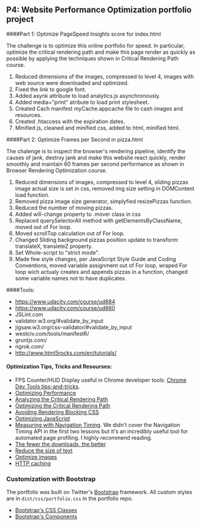 ## P4: Website Performance Optimization portfolio project

####Part 1: Optimize PageSpeed Insights score for index.html

The challenge is to optimize this online portfolio for speed. In particular, optimize the critical rendering path and make this page render as quickly as possible by applying the techniques shown in Critical Rendering Path course.

1. Reduced dimensions of the images, compressed to level 4, images with web source were downloaded and optimized.
2. Fixed the link to google font.
3. Added asynk attribute to load analytics.js asynchronously.
4. Added media="print" atribute to load print stylesheet.
5. Created Cach manifest myCache.appcache file to cash images and resources.
6. Created .htaccess  with the expiration dates.
7. Minified js, cleaned and minified css, added to html, minified html.


####Part 2: Optimize Frames per Second in pizza.html

The chalenge is to inspect the browser's rendering pipeline, identify the causes of jank, destroy jank and make this website react quickly, render smoothly and maintain 60 frames per second performance as shown in Browser Rendering Optimization course.

1. Reduced dimensions of images, compressed to level 4, sliding pizzas image actual size is set in css, removed img size setting in DOMContent load function.
2. Removed pizza image size generator, simplyfied resizePizzas function.
3. Reduced the number of moving pizzas.
4. Added will-change property to .mover class in css
5. Replaced querySelectorAll method with getElementsByClassName, moved out of For loop.
6. Moved scrollTop calculation out of For loop.
7. Changed Sliding background pizzas position update to transform: translateX, transleteZ property.
8. Set Whole-script to "strict mode".
8. Made few style changes, per JavaScript Style Guide and Coding Conventions, moved variable assignment out of For loop, wraped For loop wich actualy creates and appends pizzas in a function, changed some variable names not to have duplicates.

####Tools:

* https://www.udacity.com/course/ud884
* https://www.udacity.com/course/ud860
* JSLint.com
* validator.w3.org/#validate_by_input
* jigsaw.w3.org/css-validator/#validate_by_input
* westciv.com/tools/manifestR/
* gruntjs.com/
* ngrok.com/
* http://www.html5rocks.com/en/tutorials/


#### Optimization Tips, Tricks and Resourses:

* FPS Counter/HUD Display useful in Chrome developer tools: [Chrome Dev Tools tips-and-tricks](https://developer.chrome.com/devtools/docs/tips-and-tricks).
* [Optimizing Performance](https://developers.google.com/web/fundamentals/performance/ "web performance")
* [Analyzing the Critical Rendering Path](https://developers.google.com/web/fundamentals/performance/critical-rendering-path/analyzing-crp.html "analyzing crp")
* [Optimizing the Critical Rendering Path](https://developers.google.com/web/fundamentals/performance/critical-rendering-path/optimizing-critical-rendering-path.html "optimize the crp!")
* [Avoiding Rendering Blocking CSS](https://developers.google.com/web/fundamentals/performance/critical-rendering-path/render-blocking-css.html "render blocking css")
* [Optimizing JavaScript](https://developers.google.com/web/fundamentals/performance/critical-rendering-path/adding-interactivity-with-javascript.html "javascript")
* [Measuring with Navigation Timing](https://developers.google.com/web/fundamentals/performance/critical-rendering-path/measure-crp.html "nav timing api"). We didn't cover the Navigation Timing API in the first two lessons but it's an incredibly useful tool for automated page profiling. I highly recommend reading.
* <a href="https://developers.google.com/web/fundamentals/performance/optimizing-content-efficiency/eliminate-downloads.html">The fewer the downloads, the better</a>
* <a href="https://developers.google.com/web/fundamentals/performance/optimizing-content-efficiency/optimize-encoding-and-transfer.html">Reduce the size of text</a>
* <a href="https://developers.google.com/web/fundamentals/performance/optimizing-content-efficiency/image-optimization.html">Optimize images</a>
* <a href="https://developers.google.com/web/fundamentals/performance/optimizing-content-efficiency/http-caching.html">HTTP caching</a>

### Customization with Bootstrap
The portfolio was built on Twitter's <a href="http://getbootstrap.com/">Bootstrap</a> framework. All custom styles are in `dist/css/portfolio.css` in the portfolio repo.

* <a href="http://getbootstrap.com/css/">Bootstrap's CSS Classes</a>
* <a href="http://getbootstrap.com/components/">Bootstrap's Components</a>

